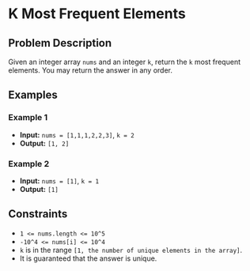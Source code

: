 # K Most Frequent Elements

## Problem Description

Given an integer array `nums` and an integer `k`, return the `k` most frequent elements. You may return the answer in any order.

## Examples

### Example 1
- **Input:** `nums = [1,1,1,2,2,3]`, `k = 2`
- **Output:** `[1, 2]`

### Example 2
- **Input:** `nums = [1]`, `k = 1`
- **Output:** `[1]`

## Constraints
- `1 <= nums.length <= 10^5`
- `-10^4 <= nums[i] <= 10^4`
- `k` is in the range `[1, the number of unique elements in the array]`.
- It is guaranteed that the answer is unique.
